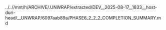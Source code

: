 ../..//mnt/h/ARCHIVE/.UNWRAP/extracted/DEV__2025-08-17__1833__host-duri-head/__UNWRAP/6097aab89a/PHASE6_2_2_2_COMPLETION_SUMMARY.md